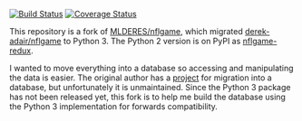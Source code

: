 [![Build Status](https://travis-ci.org/lynshi/nflgame.svg?branch=master)](https://travis-ci.org/lynshi/nflgame) [![Coverage Status](https://coveralls.io/repos/github/lynshi/nflgame/badge.svg?branch=master)](https://coveralls.io/github/lynshi/nflgame?branch=master)

This repository is a fork of [MLDERES/nflgame](https://github.com/MLDERES/nflgame), which migrated [derek-adair/nflgame](https://github.com/derek-adair/nflgame) to Python 3. The Python 2 version is on PyPI as [nflgame-redux](https://pypi.org/project/nflgame).

I wanted to move everything into a database so accessing and manipulating the data is easier. The original author has a [project](https://github.com/BurntSushi/nfldb) for migration into a database, but unfortunately it is unmaintained. Since the Python 3 package has not been released yet, this fork is to help me build the database using the Python 3 implementation for forwards compatibility.

